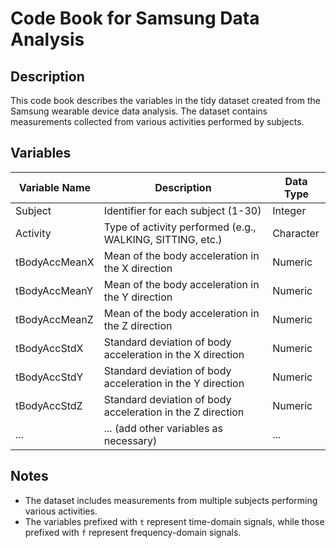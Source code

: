 # Code Book for Samsung Data Analysis

## Description
This code book describes the variables in the tidy dataset created from the Samsung wearable device data analysis. The dataset contains measurements collected from various activities performed by subjects.

## Variables

| Variable Name | Description                                        | Data Type |
|---------------|----------------------------------------------------|-----------|
| Subject       | Identifier for each subject (1-30)                | Integer   |
| Activity      | Type of activity performed (e.g., WALKING, SITTING, etc.) | Character |
| tBodyAccMeanX | Mean of the body acceleration in the X direction   | Numeric   |
| tBodyAccMeanY | Mean of the body acceleration in the Y direction   | Numeric   |
| tBodyAccMeanZ | Mean of the body acceleration in the Z direction   | Numeric   |
| tBodyAccStdX  | Standard deviation of body acceleration in the X direction | Numeric   |
| tBodyAccStdY  | Standard deviation of body acceleration in the Y direction | Numeric   |
| tBodyAccStdZ  | Standard deviation of body acceleration in the Z direction | Numeric   |
| ...           | ... (add other variables as necessary)            | ...       |

## Notes
- The dataset includes measurements from multiple subjects performing various activities.
- The variables prefixed with `t` represent time-domain signals, while those prefixed with `f` represent frequency-domain signals.
